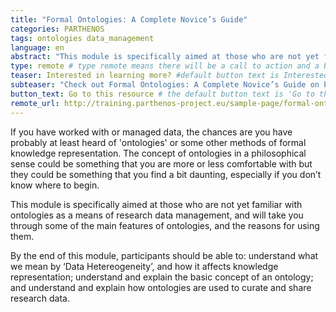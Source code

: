 ```yaml
---
title: "Formal Ontologies: A Complete Novice’s Guide"
categories: PARTHENOS
tags: ontologies data_management
language: en
abstract: "This module is specifically aimed at those who are not yet familiar with ontologies as a means of research data management, and will take you through some of the main features of ontologies, and the reasons for using them."
type: remote # type remote means there will be a call to action and a button with the link to the actual resource; by default type = local
teaser: Interested in learning more? #default button text is Interested in learning more so you can leave it out
subteaser: "Check out Formal Ontologies: A Complete Novice’s Guide on PARTHENOS" # if you can leave out the subteaser, it won't appear
button_text: Go to this resource # the default button text is 'Go to this resource', you can safely leave it out
remote_url: http://training.parthenos-project.eu/sample-page/formal-ontologies-a-complete-novices-guide/
---
```


If you have worked with or managed data, the chances are you have probably at least heard of 'ontologies' or some other methods of formal knowledge representation.  The concept of ontologies in a philosophical sense could be something that you are more or less comfortable with but they could be something that you find a bit daunting, especially if you don’t know where to begin.

This module is specifically aimed at those who are not yet familiar with ontologies as a means of research data management, and will take you through some of the main features of ontologies, and the reasons for using them.

By the end of this module, participants should be able to: understand what we mean by ‘Data Hetereogeneity’, and how it affects knowledge representation; understand and explain the basic concept of an ontology; and understand and explain how ontologies are used to curate and share research data.
